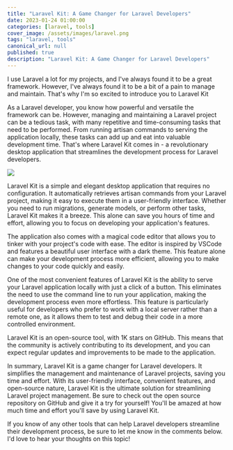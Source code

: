 ```yaml
---
title: "Laravel Kit: A Game Changer for Laravel Developers"
date: 2023-01-24 01:00:00
categories: [laravel, tools]
cover_image: /assets/images/laravel.png
tags: "laravel, tools"
canonical_url: null
published: true
description: "Laravel Kit: A Game Changer for Laravel Developers"
---
```


I use Laravel a lot for my projects, and I've always found it to be a great framework. However, I've always found it to be a bit of a pain to manage and maintain. That's why I'm so excited to introduce you to Laravel Kit

As a Laravel developer, you know how powerful and versatile the framework can be. However, managing and maintaining a Laravel project can be a tedious task, with many repetitive and time-consuming tasks that need to be performed. From running artisan commands to serving the application locally, these tasks can add up and eat into valuable development time. That's where Laravel Kit comes in - a revolutionary desktop application that streamlines the development process for Laravel developers.

![](https://repository-images.githubusercontent.com/116255128/dc8c9280-7940-11eb-83ac-f2567ca28c75)

Laravel Kit is a simple and elegant desktop application that requires no configuration. It automatically retrieves artisan commands from your Laravel project, making it easy to execute them in a user-friendly interface. Whether you need to run migrations, generate models, or perform other tasks, Laravel Kit makes it a breeze. This alone can save you hours of time and effort, allowing you to focus on developing your application's features.

The application also comes with a magical code editor that allows you to tinker with your project's code with ease. The editor is inspired by VSCode and features a beautiful user interface with a dark theme. This feature alone can make your development process more efficient, allowing you to make changes to your code quickly and easily.

One of the most convenient features of Laravel Kit is the ability to serve your Laravel application locally with just a click of a button. This eliminates the need to use the command line to run your application, making the development process even more effortless. This feature is particularly useful for developers who prefer to work with a local server rather than a remote one, as it allows them to test and debug their code in a more controlled environment.

Laravel Kit is an open-source tool, with 1K stars on GitHub. This means that the community is actively contributing to its development, and you can expect regular updates and improvements to be made to the application.

In summary, Laravel Kit is a game changer for Laravel developers. It simplifies the management and maintenance of Laravel projects, saving you time and effort. With its user-friendly interface, convenient features, and open-source nature, Laravel Kit is the ultimate solution for streamlining Laravel project management. Be sure to check out the open source repository on GitHub and give it a try for yourself! You'll be amazed at how much time and effort you'll save by using Laravel Kit.

If you know of any other tools that can help Laravel developers streamline their development process, be sure to let me know in the comments below. I'd love to hear your thoughts on this topic!
